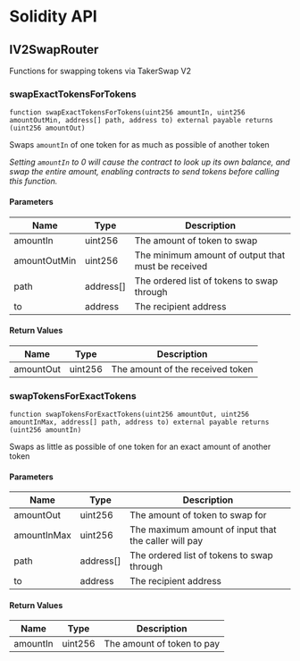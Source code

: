 # Solidity API

## IV2SwapRouter

Functions for swapping tokens via TakerSwap V2

### swapExactTokensForTokens

```solidity
function swapExactTokensForTokens(uint256 amountIn, uint256 amountOutMin, address[] path, address to) external payable returns (uint256 amountOut)
```

Swaps `amountIn` of one token for as much as possible of another token

_Setting `amountIn` to 0 will cause the contract to look up its own balance,
and swap the entire amount, enabling contracts to send tokens before calling this function._

#### Parameters

| Name | Type | Description |
| ---- | ---- | ----------- |
| amountIn | uint256 | The amount of token to swap |
| amountOutMin | uint256 | The minimum amount of output that must be received |
| path | address[] | The ordered list of tokens to swap through |
| to | address | The recipient address |

#### Return Values

| Name | Type | Description |
| ---- | ---- | ----------- |
| amountOut | uint256 | The amount of the received token |

### swapTokensForExactTokens

```solidity
function swapTokensForExactTokens(uint256 amountOut, uint256 amountInMax, address[] path, address to) external payable returns (uint256 amountIn)
```

Swaps as little as possible of one token for an exact amount of another token

#### Parameters

| Name | Type | Description |
| ---- | ---- | ----------- |
| amountOut | uint256 | The amount of token to swap for |
| amountInMax | uint256 | The maximum amount of input that the caller will pay |
| path | address[] | The ordered list of tokens to swap through |
| to | address | The recipient address |

#### Return Values

| Name | Type | Description |
| ---- | ---- | ----------- |
| amountIn | uint256 | The amount of token to pay |

